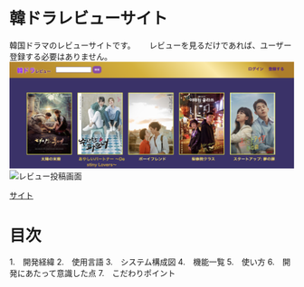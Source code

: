 # 韓ドラレビューサイト
韓国ドラマのレビューサイトです。　　
レビューを見るだけであれば、ユーザー登録する必要はありません。
![ホーム画面](./home画像.png)
![レビュー投稿画面](./レビュー投稿画面.png)

[サイト](http://35.77.150.207/)

# 目次
1.　開発経緯
2.　使用言語
3.　システム構成図
4.　機能一覧
5.　使い方
6.　開発にあたって意識した点
7.　こだわりポイント

